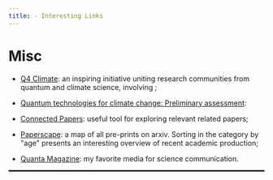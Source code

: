 ```yaml
---
title: - Interesting Links
---
```


<h1>Misc</h1>


<!-- <hr noshade> -->
* <a target="_blank" href="https://q4climate.github.io/">Q4 Climate</a>:
an inspiring initiative uniting research communities from quantum and climate science, involving ;
 <ul>
  <li><a target="_blank" href="https://arxiv.org/abs/2107.05362">Quantum technologies for climate change: Preliminary assessment</a>:</li>
</ul> 

* <a target="_blank" href="https://www.connectedpapers.com/">Connected Papers</a>:
useful tool for exploring relevant related papers;

* <a target="_blank" href="https://paperscape.org/">Paperscape</a>:
a map of all pre-prints on arxiv. Sorting in the category by "age" presents an interesting overview of recent academic production;

* <a target="_blank" href="https://www.quantamagazine.org/">Quanta Magazine</a>:
my favorite media for science communication.

<hr style="border: 1px solid" noshade>

<!--
<h1>Useful Papers</h1>

* <a target="_blank" href="https://journals.plos.org/ploscompbiol/article?id=10.1371/journal.pcbi.1008539">Ten simple rules for tackling your first mathematical models: A guide for graduate students by graduate students.</a> <font size=2>Korryn Bodner et al. PLOS COMPUTATIONAL BIOLOGY. 2021.</font> -->
